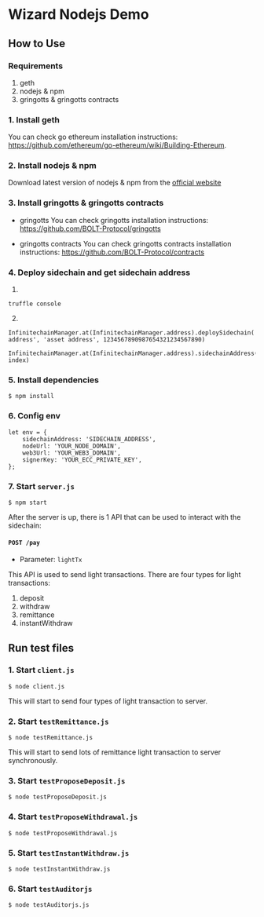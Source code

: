 # Wizard Nodejs Demo
## How to Use
### Requirements

1. geth
2. nodejs & npm
3. gringotts & gringotts contracts

### 1. Install geth
You can check go ethereum installation instructions: https://github.com/ethereum/go-ethereum/wiki/Building-Ethereum.

### 2. Install nodejs & npm
Download latest version of nodejs & npm from the [official website](https://nodejs.org/en/download/)

### 3. Install gringotts & gringotts contracts
* gringotts
You can check gringotts installation instructions: https://github.com/BOLT-Protocol/gringotts

* gringotts contracts
You can check gringotts contracts installation instructions: https://github.com/BOLT-Protocol/contracts

### 4. Deploy sidechain and get sidechain address
1.
```
truffle console
```

2.
```
InfinitechainManager.at(InfinitechainManager.address).deploySidechain('your address', 'asset address', 1234567890987654321234567890)

InfinitechainManager.at(InfinitechainManager.address).sidechainAddress(sidechain index)
```

### 5. Install dependencies
```
$ npm install
```

### 6. Config env
```
let env = {
    sidechainAddress: 'SIDECHAIN_ADDRESS',
    nodeUrl: 'YOUR_NODE_DOMAIN',
    web3Url: 'YOUR_WEB3_DOMAIN',
    signerKey: 'YOUR_ECC_PRIVATE_KEY',
};
```

### 7. Start `server.js`
```
$ npm start
```
After the server is up, there is 1 API that can be used to interact with the sidechain:

#### `POST /pay`
- Parameter: `lightTx`

This API is used to send light transactions.
There are four types for light transactions:
1. deposit
2. withdraw
3. remittance
4. instantWithdraw

## Run test files
### 1. Start `client.js`
```
$ node client.js
```
This will start to send four types of light transaction to server.

### 2. Start `testRemittance.js`
```
$ node testRemittance.js
```
This will start to send lots of remittance light transaction to server synchronously.

### 3. Start `testProposeDeposit.js`
```
$ node testProposeDeposit.js
```


### 4. Start `testProposeWithdrawal.js`
```
$ node testProposeWithdrawal.js
```


### 5. Start `testInstantWithdraw.js`
```
$ node testInstantWithdraw.js
```



### 6. Start `testAuditorjs`
```
$ node testAuditorjs.js
```